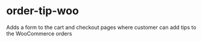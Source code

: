 # order-tip-woo
Adds a form to the cart and checkout pages where customer can add tips to the WooCommerce orders
